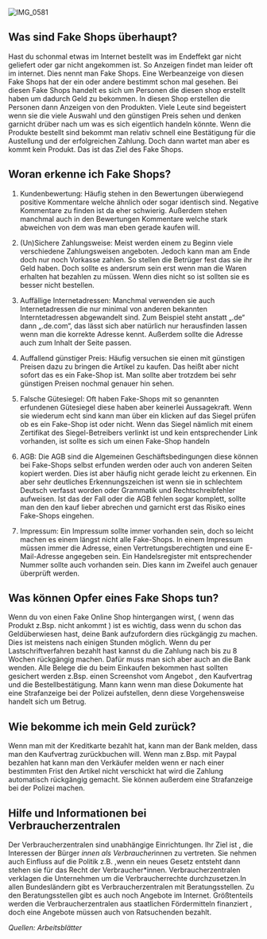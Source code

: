 ![IMG_0581](https://user-images.githubusercontent.com/98891212/186103408-d7788385-0343-4d59-8f58-70221376a550.jpeg)
## Was sind Fake Shops überhaupt?

Hast du schonmal etwas im Internet bestellt was im Endeffekt gar nicht geliefert oder gar nicht angekommen ist. So Anzeigen findet man leider oft im internet. Dies nennt man Fake Shops. Eine Werbeanzeige von  diesen Fake Shops hat der ein oder andere bestimmt schon mal gesehen. Bei diesen Fake Shops handelt es sich um Personen die diesen shop erstellt haben um dadurch Geld zu bekommen. In diesen Shop erstellen die Personen dann Anzeigen von den Produkten. Viele Leute sind begeistert wenn sie die viele Auswahl und den günstigen Preis sehen und denken garnicht drüber nach um was es sich eigentlich handeln könnte. Wenn die Produkte bestellt sind bekommt man relativ schnell eine Bestätigung für die Austellung und der erfolgreichen Zahlung. Doch dann wartet man aber es kommt kein Produkt. Das ist das Ziel des Fake Shops.

## Woran erkenne ich Fake Shops?

1. Kundenbewertung: 
Häufig stehen in den Bewertungen überwiegend positive Kommentare welche ähnlich oder sogar identisch sind. Negative Kommentare zu finden ist da eher schwierig. Außerdem stehen manchmal auch in den Bewertungen Kommentare welche stark abweichen von dem was man eben gerade kaufen will. 

2. (Un)Sichere Zahlungsweise: 
Meist werden einem zu Beginn viele verschiedene Zahlungsweisen angeboten. Jedoch kann man am Ende doch nur noch Vorkasse zahlen. So stellen die Betrüger fest das sie ihr Geld haben. Doch sollte es andersrum sein erst wenn man die Waren erhalten hat bezahlen zu müssen. Wenn dies nicht so ist sollten sie es besser nicht bestellen. 

3. Auffällige Internetadressen: 
Manchmal verwenden sie auch Internetadressen die nur minimal von anderen bekannten Interntetadressen abgewandelt sind. Zum Beispiel steht anstatt „.de“ dann „.de.com“, das lässt sich aber natürlich nur herausfinden lassen wenn man die korrekte Adresse kennt. Außerdem sollte die Adresse auch zum Inhalt der Seite passen. 

4. Auffallend günstiger Preis: 
Häufig versuchen sie einen mit günstigen Preisen dazu zu bringen die Artikel zu kaufen. Das heißt aber nicht sofort das es ein Fake-Shop ist. Man sollte aber trotzdem bei sehr günstigen Preisen nochmal genauer hin sehen. 

5. Falsche Gütesiegel: 
Oft haben Fake-Shops mit so genannten erfundenen Gütesiegel diese haben aber keinerlei Aussagekraft. Wenn sie wiederum echt sind kann man über ein klicken auf das Siegel prüfen ob es ein Fake-Shop ist oder nicht. Wenn das Siegel nämlich mit einem Zertifikat des Siegel-Betreibers verlinkt ist und kein entsprechender Link vorhanden, ist sollte es sich um einen Fake-Shop handeln  

6. AGB:
Die AGB sind die Algemeinen Geschäftsbedingungen diese können bei Fake-Shops selbst erfunden werden oder auch von anderen Seiten kopiert werden. Dies ist aber häufig nicht gerade leicht zu erkennen. Ein aber sehr deutliches Erkennungszeichen ist wenn sie in schlechtem Deutsch verfasst worden oder Grammatik und Rechtschreibfehler aufweisen. Ist das der Fall oder die AGB fehlen sogar komplett, sollte man den den kauf lieber abrechen und garnicht erst das Risiko eines Fake-Shops eingehen. 

7. Impressum: 
Ein Impressum sollte immer vorhanden sein, doch so leicht machen es einem längst nicht alle Fake-Shops. In einem Impressum müssen immer die Adresse, einen Vertretungsberechtigten und eine E-Mail-Adresse angegeben sein. Ein Handelsregister mit entsprechender Nummer sollte auch vorhanden sein. Dies kann im Zweifel auch genauer überprüft werden. 
 
## Was können Opfer eines Fake Shops tun?

Wenn du von einen Fake Online Shop hintergangen wirst, ( wenn das Produkt z.Bsp. nicht
ankommt ) ist es wichtig, dass wenn du schon das Geldüberwiesen hast, deine Bank aufzufordern dies rückgängig zu machen. Dies ist meistens nach einigen Stunden möglich. Wenn du per Lastschriftverfahren bezahlt hast kannst du die Zahlung nach bis zu 8 Wochen rückgängig machen. Dafür muss man sich aber auch an die Bank wenden. Alle Belege die du beim Einkaufen bekommen hast sollten gesichert werden z.Bsp. einen Screenshot vom Angebot , den Kaufvertrag und die Bestellbestätigung. Mann kann wenn man diese Dokumente hat eine Strafanzeige bei der Polizei aufstellen, denn diese Vorgehensweise handelt sich um Betrug.

## Wie bekomme ich mein Geld zurück?

Wenn man mit der Kreditkarte bezahlt hat, kann man der Bank melden, dass man den Kaufvertrag zurückbuchen will. Wenn man z.Bsp. mit Paypal bezahlen hat kann man den Verkäufer melden wenn er nach einer bestimmten Frist den Artikel nicht verschickt hat wird die Zahlung automatisch rückgängig gemacht. Sie können außerdem eine Strafanzeige bei der Polizei machen.

## Hilfe und Informationen bei Verbraucherzentralen  

Der Verbraucherzentralen sind unabhängige Einrichtungen. Ihr Ziel ist , die Interessen der Bürger *innen als Verbraucher*innen zu vertreten. Sie nehmen auch Einfluss auf die Politik z.B. ,wenn ein neues Gesetz entsteht dann stehen sie für das Recht der Verbraucher*innen. Verbraucherzentralen verklagen die Unternehmen um die Verbraucherrechte durchzusetzen.In allen Bundesländern gibt es Verbraucherzentralen mit Beratungsstellen. Zu den Beratungsstellen gibt es auch noch Angebote im Internet. Größtenteils werden die Verbraucherzentralen aus staatlichen Fördermitteln finanziert , doch eine Angebote müssen auch von Ratsuchenden bezahlt.


*Quellen: Arbeitsblätter*
